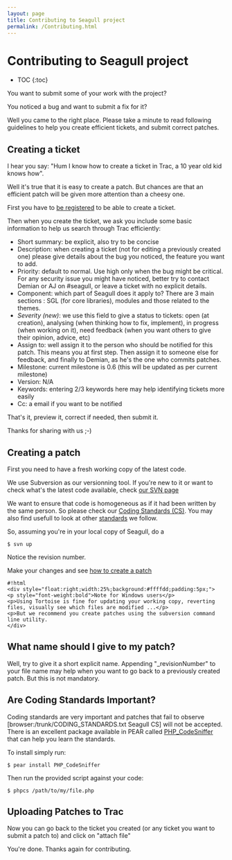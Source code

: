 ```yaml
---
layout: page
title: Contributing to Seagull project
permalink: /Contributing.html
---
```


<!-- Name: Contributing -->
<!-- Version: 3 -->
<!-- Last-Modified: 2006/09/20 19:32:59 -->
<!-- Author: demian -->

# Contributing to Seagull project
* TOC
{:toc}

You want to submit some of your work with the project?

You noticed a bug and want to submit a fix for it?

Well you came to the right place. Please take a minute to read following guidelines to help you create efficient tickets, and submit correct patches.

## Creating a ticket
I hear you say: "Hum I know how to create a ticket in Trac, a 10 year old kid knows how".

Well it's true that it is easy to create a patch. But chances are that an efficient patch will be given more attention than a cheesy one.

First you have to [be registered][1] to be able to create a ticket.

Then when you create the ticket, we ask you include some basic information to help us search through Trac efficiently:

 * Short summary: be explicit, also try to be concise
 * Description: when creating a ticket (not for editing a previously created one) please give details about the bug you  noticed, the feature you want to add.
 * Priority: default to normal. Use high only when the bug might be critical. For any security issue you might have noticed, better try to contact Demian or AJ on #seagull, or leave a ticket with no explicit details.
 * Component: which part of Seagull does it apply to? There are 3 main sections : SGL (for core libraries), modules and those related to the themes.
 * *Severity (new)*: we use this field to give a status to tickets: open (at creation), analysing (when thinking how to fix, implement), in progress (when working on it), need feedback (when you want others to give their opinion, advice, etc)
 * Assign to: well assign it to the person who should be notified for this patch. This means you at first step. Then assign it to someone else for feedback, and finally to Demian, as he's the one who commits patches.
 * Milestone: current milestone is 0.6 (this will be updated as per current milestone)
 * Version: N/A
 * Keywords: entering 2/3 keywords here may help identifying tickets more easily
 * Cc: a email if you want to be notified

That's it, preview it, correct if needed, then submit it.

Thanks for sharing with us ;-)

## Creating a patch
First you need to have a fresh working copy of the latest code.

We use Subversion as our versionning tool. If you're new to it or want to check what's the latest code available, check [our SVN page][2]

We want to ensure that code is homogeneous as if it had been written by the same person. So please check our [Coding Standards (CS)][3]. You may also find usefull to look at other [standards][4] we follow.

So, assuming you're in your local copy of Seagull, do a

	$ svn up
Notice the revision number.

Make your changes and see [how to create a patch][5]


	#!html
	<div style="float:right;width:25%;background:#ffffdd;padding:5px;">
	<p style="font-weight:bold">Note for Windows users</p>
	<p>Using Tortoise is fine for updating your working copy, reverting files, visually see which files are modified ...</p>
	<p>But we recommend you create patches using the subversion command line utility.
	</div>

## What name should I give to my patch?

Well, try to give it a short explicit name. Appending "\_revisionNumber" to your file name may help when you want to go back to a previously created patch. But this is not mandatory.

## Are Coding Standards Important?
Coding standards are very important and patches that fail to observe [browser:/trunk/CODING\_STANDARDS.txt Seagull CS] will not be accepted.  There is an excellent package available in PEAR called [PHP\_CodeSniffer][6] that can help you learn the standards.

To install simply run:


	$ pear install PHP_CodeSniffer

Then run the provided script against your code:


	$ phpcs /path/to/my/file.php

## Uploading Patches to Trac

Now you can go back to the ticket you created (or any ticket you want to submit a patch to) and click on "attach file"

You're done. Thanks again for contributing.

[1]:	http://seagullproject.org/user/register/
[2]:	http://trac.seagullproject.org/wiki/Installation/FromSVN
[3]:	http://trac.seagullproject.org/wiki/Standards/CodingStandards
[4]:	http://trac.seagullproject.org/wiki/Standards
[5]:	http://trac.seagullproject.org/wiki/Code/SubmittingPatches
[6]:	http://pear.php.net/package/PHP_CodeSniffer/
